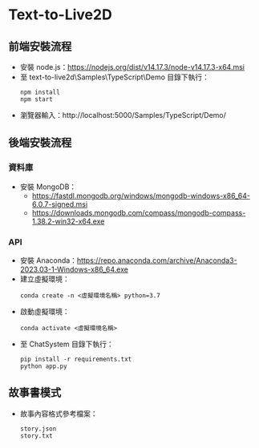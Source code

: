 # Text-to-Live2D
## 前端安裝流程
* 安裝 node.js：https://nodejs.org/dist/v14.17.3/node-v14.17.3-x64.msi
* 至 text-to-live2d\Samples\TypeScript\Demo 目錄下執行： 
  ```
  npm install
  npm start
  ```
* 瀏覽器輸入：http://localhost:5000/Samples/TypeScript/Demo/

## 後端安裝流程
### 資料庫
* 安裝 MongoDB：
  * https://fastdl.mongodb.org/windows/mongodb-windows-x86_64-6.0.7-signed.msi
  * https://downloads.mongodb.com/compass/mongodb-compass-1.38.2-win32-x64.exe

### API
* 安裝 Anaconda：https://repo.anaconda.com/archive/Anaconda3-2023.03-1-Windows-x86_64.exe
* 建立虛擬環境：
  ```
  conda create -n <虛擬環境名稱> python=3.7
  ```
* 啟動虛擬環境：
  ```
  conda activate <虛擬環境名稱>
  ```
* 至 ChatSystem 目錄下執行：
  ```
  pip install -r requirements.txt
  python app.py
  ```

## 故事書模式
* 故事內容格式參考檔案：
  ```
  story.json
  story.txt
  ```